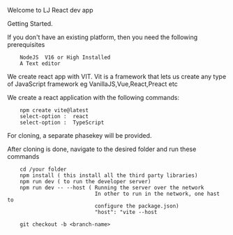 Welcome to LJ React dev app

Getting Started.

If you don't have an existing platform, then you need the following prerequisites

        NodeJS  V16 or High Installed 
        A Text editor


We create react app with VIT. 
Vit is a framework that lets us create any type of JavaScript framework
eg VanillaJS,Vue,React,Preact etc

We create a react application with the following commands:

        npm create vite@latest
        select-option :  react
        select-option :  TypeScript



For cloning, a separate phasekey will be provided. 


After cloning is done, navigate to the desired folder and run these 
commands

        cd /your folder
        npm install ( this install all the third party libraries)
        npm run dev ( to run the developer server)
        npm run dev -- --host ( Running the server over the network
                                In other to run in the network, one hast to
                                configure the package.json)
                                "host": "vite --host

        git checkout -b <branch-name>
